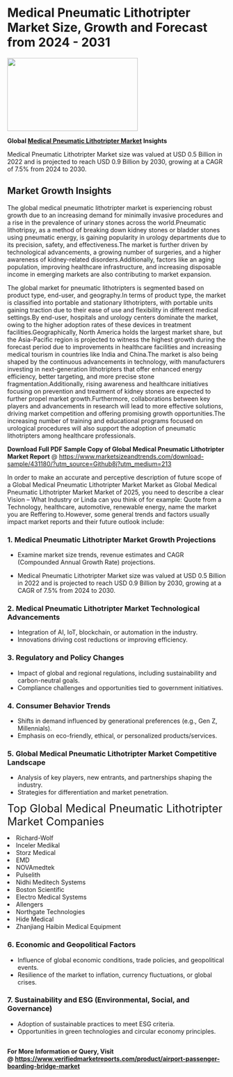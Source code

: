 <H1>Medical Pneumatic Lithotripter Market Size, Growth and Forecast from 2024 - 2031</H1><img class="aligncenter size-medium wp-image-584254" src="https://thirdeyenews.in/wp-content/uploads/2024/09/Global-Market-Research-300x168.jpeg" alt="" width="300" height="168" /><p><strong>Global&nbsp;<a href="https://www.marketsizeandtrends.com/download-sample/431180/?utm_source=Github8j?utm_medium=213">Medical Pneumatic Lithotripter Market</a> Insights</strong></p><p>Medical Pneumatic Lithotripter Market size was valued at USD 0.5 Billion in 2022 and is projected to reach USD 0.9 Billion by 2030, growing at a CAGR of 7.5% from 2024 to 2030.</p><p><h2>Market Growth Insights</h2> <p>The global medical pneumatic lithotripter market is experiencing robust growth due to an increasing demand for minimally invasive procedures and a rise in the prevalence of urinary stones across the world.Pneumatic lithotripsy, as a method of breaking down kidney stones or bladder stones using pneumatic energy, is gaining popularity in urology departments due to its precision, safety, and effectiveness.The market is further driven by technological advancements, a growing number of surgeries, and a higher awareness of kidney-related disorders.Additionally, factors like an aging population, improving healthcare infrastructure, and increasing disposable income in emerging markets are also contributing to market expansion.</p> <p>The global market for pneumatic lithotripters is segmented based on product type, end-user, and geography.In terms of product type, the market is classified into portable and stationary lithotripters, with portable units gaining traction due to their ease of use and flexibility in different medical settings.By end-user, hospitals and urology centers dominate the market, owing to the higher adoption rates of these devices in treatment facilities.Geographically, North America holds the largest market share, but the Asia-Pacific region is projected to witness the highest growth during the forecast period due to improvements in healthcare facilities and increasing medical tourism in countries like India and China.The market is also being shaped by the continuous advancements in technology, with manufacturers investing in next-generation lithotripters that offer enhanced energy efficiency, better targeting, and more precise stone fragmentation.Additionally, rising awareness and healthcare initiatives focusing on prevention and treatment of kidney stones are expected to further propel market growth.Furthermore, collaborations between key players and advancements in research will lead to more effective solutions, driving market competition and offering promising growth opportunities.The increasing number of training and educational programs focused on urological procedures will also support the adoption of pneumatic lithotripters among healthcare professionals.<p><span class=""><strong>Download Full PDF Sample Copy of Global Medical Pneumatic Lithotripter Market Report</strong> @ <a href="https://www.marketsizeandtrends.com/download-sample/431180/?utm_source=Github8j?utm_medium=213" target="_blank">https://www.marketsizeandtrends.com/download-sample/431180/?utm_source=Github8j?utm_medium=213</a></span></p><p>In order to make an accurate and perceptive description of future scope of a Global&nbsp;Medical Pneumatic Lithotripter Market Market as Global&nbsp;Medical Pneumatic Lithotripter Market Market of 2025, you need to describe a clear Vision &ndash; What Industry or Linda can you think of for example: Quote from a Technology, healthcare, automotive, renewable energy, name the market you are Reffering to.However, some general trends and factors usually impact market reports and their future outlook include:</p><h3>1.&nbsp;<strong>Medical Pneumatic Lithotripter Market Growth Projections</strong></h3><ul><li>Examine market size trends, revenue estimates and CAGR (Compounded Annual Growth Rate) projections.</li><li><p>Medical Pneumatic Lithotripter Market size was valued at USD 0.5 Billion in 2022 and is projected to reach USD 0.9 Billion by 2030, growing at a CAGR of 7.5% from 2024 to 2030.</p></li></ul><h3>2.&nbsp;<strong>Medical Pneumatic Lithotripter Market Technological Advancements</strong></h3><ul><li>Integration of AI, IoT, blockchain, or automation in the industry.</li><li>Innovations driving cost reductions or improving efficiency.</li></ul><h3>3.&nbsp;<strong>Regulatory and Policy Changes</strong></h3><ul><li>Impact of global and regional regulations, including sustainability and carbon-neutral goals.</li><li>Compliance challenges and opportunities tied to government initiatives.</li></ul><h3>4.&nbsp;<strong>Consumer Behavior Trends</strong></h3><ul><li>Shifts in demand influenced by generational preferences (e.g., Gen Z, Millennials).</li><li>Emphasis on eco-friendly, ethical, or personalized products/services.</li></ul><h3>5.&nbsp;<strong>Global Medical Pneumatic Lithotripter Market Competitive Landscape</strong></h3><ul><li>Analysis of key players, new entrants, and partnerships shaping the industry.</li><li>Strategies for differentiation and market penetration.</li></ul><p data-pm-slice="1 1 []"><span style="color: inherit; font-family: inherit; font-size: 25px;">Top Global Medical Pneumatic Lithotripter Market Companies</span></p><div class="" data-test-id=""><p><li>Richard-Wolf</li><li> Inceler Medikal</li><li> Storz Medical</li><li> EMD</li><li> NOVAmedtek</li><li> Pulselith</li><li> Nidhi Meditech Systems</li><li> Boston Scientific</li><li> Electro Medical Systems</li><li> Allengers</li><li> Northgate Technologies</li><li> Hide Medical</li><li> Zhanjiang Haibin Medical Equipment</li></p></div><h3>6.&nbsp;<strong>Economic and Geopolitical Factors</strong></h3><ul><li>Influence of global economic conditions, trade policies, and geopolitical events.</li><li>Resilience of the market to inflation, currency fluctuations, or global crises.</li></ul><h3>7.&nbsp;<strong>Sustainability and ESG (Environmental, Social, and Governance)</strong></h3><ul><li>Adoption of sustainable practices to meet ESG criteria.</li><li>Opportunities in green technologies and circular economy principles.</li></ul><h2><strong style="font-size: 14px;">For More Information or Query, Visit @&nbsp;</strong><a style="background-color: #ffffff; font-size: 14px;" href="https://www.marketsizeandtrends.com/report/medical-pneumatic-lithotripter-market/" target="_blank">https://www.verifiedmarketreports.com/product/airport-passenger-boarding-bridge-market</a></h2>